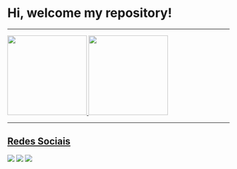 # Hi, welcome my repository!

---

<div>
  <a href="https://github.com/LeSSouza">
  <img height="180em" src="https://github-readme-stats.vercel.app/api?username=LeSSouza&show_icons=true&theme=react&include_all_commits=true&count_private=true"/>
  <img height="180em" src="https://github-readme-stats.vercel.app/api/top-langs/?username=LeSSouza&layout=compact&langs_count=7&theme=react"/>
</div>
  
  ---
  ## Redes Sociais
  
 <div>
  <a href="https://www.instagram.com/heyLeeoh" target="_blank"><img src="https://img.shields.io/badge/-Instagram-%23E4405F?style=for-the-badge&logo=instagram&logoColor=white" target="_blank"></a>
  <a href = "mailto:leonardoicna2010@gmail.com"><img src="https://img.shields.io/badge/-Gmail-%23333?style=for-the-badge&logo=gmail&logoColor=white" target="_blank"></a>
  <a href="https://www.linkedin.com/in/leonardodasilvasouza/" target="_blank"><img src="https://img.shields.io/badge/-LinkedIn-%230077B5?style=for-the-badge&logo=linkedin&logoColor=white" target="_blank"></a> 
 </div>
